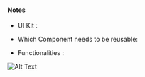 #### Notes

- UI Kit :

- Which Component needs to be reusable:

- Functionalities :

![Alt Text](https://media.giphy.com/media/m3aR6S8FVG9Uwp23eB/giphy.gif)
